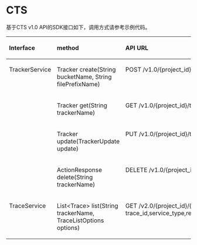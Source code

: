 # CTS<a name="sdk_11_0012"></a>

基于CTS v1.0 API的SDK接口如下，调用方式请参考示例代码。

<a name="table66289298171154"></a>
<table><thead align="left"><tr id="row18804775171458"><th class="cellrowborder" valign="top" width="28.799999999999997%" id="mcps1.1.4.1.1"><p id="p5720345017156"><a name="p5720345017156"></a><a name="p5720345017156"></a>Interface</p>
</th>
<th class="cellrowborder" valign="top" width="36.77%" id="mcps1.1.4.1.2"><p id="p296787817156"><a name="p296787817156"></a><a name="p296787817156"></a>method</p>
</th>
<th class="cellrowborder" valign="top" width="34.43%" id="mcps1.1.4.1.3"><p id="p3907156217156"><a name="p3907156217156"></a><a name="p3907156217156"></a>API URL</p>
</th>
</tr>
</thead>
<tbody><tr id="row8386953171154"><td class="cellrowborder" rowspan="4" valign="top" width="28.799999999999997%" headers="mcps1.1.4.1.1 "><p id="p156041350115817"><a name="p156041350115817"></a><a name="p156041350115817"></a>TrackerService</p>
</td>
<td class="cellrowborder" valign="top" width="36.77%" headers="mcps1.1.4.1.2 "><p id="p12966142317617"><a name="p12966142317617"></a><a name="p12966142317617"></a>Tracker create(String bucketName, String filePrefixName)</p>
</td>
<td class="cellrowborder" valign="top" width="34.43%" headers="mcps1.1.4.1.3 "><p id="p47975060171117"><a name="p47975060171117"></a><a name="p47975060171117"></a>POST /v1.0/{project_id}/tracker</p>
</td>
</tr>
<tr id="row21080418171154"><td class="cellrowborder" valign="top" headers="mcps1.1.4.1.1 "><p id="p4514173219612"><a name="p4514173219612"></a><a name="p4514173219612"></a>Tracker get(String trackerName)</p>
</td>
<td class="cellrowborder" valign="top" headers="mcps1.1.4.1.2 "><p id="p12880774171117"><a name="p12880774171117"></a><a name="p12880774171117"></a>GET /v1.0/{project_id}/tracker{?tracker_name}</p>
</td>
</tr>
<tr id="row11888958171154"><td class="cellrowborder" valign="top" headers="mcps1.1.4.1.1 "><p id="p61952322171117"><a name="p61952322171117"></a><a name="p61952322171117"></a>Tracker update(TrackerUpdate update)</p>
</td>
<td class="cellrowborder" valign="top" headers="mcps1.1.4.1.2 "><p id="p52082168171117"><a name="p52082168171117"></a><a name="p52082168171117"></a>PUT /v1.0/{project_id}/tracker/{?tracker_name}</p>
</td>
</tr>
<tr id="row27092199171154"><td class="cellrowborder" valign="top" headers="mcps1.1.4.1.1 "><p id="p02383468610"><a name="p02383468610"></a><a name="p02383468610"></a>ActionResponse delete(String trackerName)</p>
</td>
<td class="cellrowborder" valign="top" headers="mcps1.1.4.1.2 "><p id="p2083177171117"><a name="p2083177171117"></a><a name="p2083177171117"></a>DELETE /v1.0/{project_id}/tracker{?tracker_name}</p>
</td>
</tr>
<tr id="row18259241171154"><td class="cellrowborder" valign="top" width="28.799999999999997%" headers="mcps1.1.4.1.1 "><p id="p750516795919"><a name="p750516795919"></a><a name="p750516795919"></a>TraceService</p>
</td>
<td class="cellrowborder" valign="top" width="36.77%" headers="mcps1.1.4.1.2 "><p id="p2596477417113"><a name="p2596477417113"></a><a name="p2596477417113"></a>List&lt;Trace&gt; list(String trackerName, TraceListOptions options)</p>
</td>
<td class="cellrowborder" valign="top" width="34.43%" headers="mcps1.1.4.1.3 "><p id="p2277192917113"><a name="p2277192917113"></a><a name="p2277192917113"></a>GET /v2.0/{project_id}/{tracker_name}/trace{?trace_id,service_type,resource_type,resource_id,resource_name,trace_name,trace_rating,user,limit,from,to,next}</p>
</td>
</tr>
</tbody>
</table>

